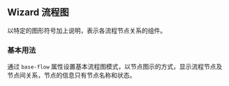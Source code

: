 <div class="demo-header">
<p class="overviewicon">
  <span class="wapi-form-wizard"/>
</p>

## Wizard 流程图

<nova-uxlink widget-name="Wizard"></nova-uxlink>

以特定的图形符号加上说明，表示各流程节点关系的组件。
</div>

### 基本用法

通过 `base-flow` 属性设置基本流程图模式，以节点图示的方式，显示流程节点及节点间关系，节点的信息只有节点名称和状态。

<nova-demo-view link="wizard/base-flow.vue"></nova-demo-view>

<br>

<nova-attributes link="wizard"></nova-attributes>

